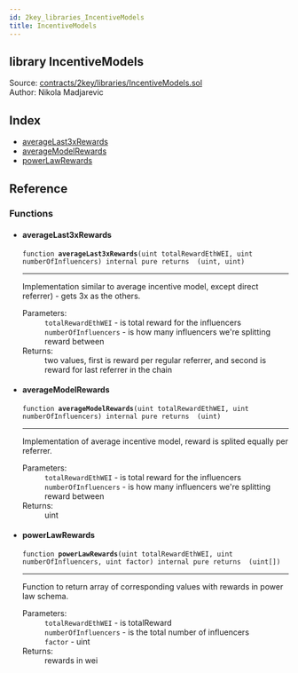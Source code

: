 ```yaml
---
id: 2key_libraries_IncentiveModels
title: IncentiveModels
---
```


<div class="contract-doc"><div class="contract"><h2 class="contract-header"><span class="contract-kind">library</span> IncentiveModels</h2><div class="source">Source: <a href="https://github.com/2keynet/web3-alpha/blob/v0.0.3/contracts/2key/libraries/IncentiveModels.sol" target="_blank">contracts/2key/libraries/IncentiveModels.sol</a></div><div class="author">Author: Nikola Madjarevic</div></div><div class="index"><h2>Index</h2><ul><li><a href="2key_libraries_IncentiveModels.html#averageLast3xRewards">averageLast3xRewards</a></li><li><a href="2key_libraries_IncentiveModels.html#averageModelRewards">averageModelRewards</a></li><li><a href="2key_libraries_IncentiveModels.html#powerLawRewards">powerLawRewards</a></li></ul></div><div class="reference"><h2>Reference</h2><div class="functions"><h3>Functions</h3><ul><li><div class="item function"><span id="averageLast3xRewards" class="anchor-marker"></span><h4 class="name">averageLast3xRewards</h4><div class="body"><code class="signature">function <strong>averageLast3xRewards</strong><span>(uint totalRewardEthWEI, uint numberOfInfluencers) </span><span>internal </span><span>pure </span><span>returns  (uint, uint) </span></code><hr/><div class="description"><p>Implementation similar to average incentive model, except direct referrer) - gets 3x as the others.</p></div><dl><dt><span class="label-parameters">Parameters:</span></dt><dd><div><code>totalRewardEthWEI</code> - is total reward for the influencers</div><div><code>numberOfInfluencers</code> - is how many influencers we&#x27;re splitting reward between</div></dd><dt><span class="label-return">Returns:</span></dt><dd>two values, first is reward per regular referrer, and second is reward for last referrer in the chain</dd></dl></div></div></li><li><div class="item function"><span id="averageModelRewards" class="anchor-marker"></span><h4 class="name">averageModelRewards</h4><div class="body"><code class="signature">function <strong>averageModelRewards</strong><span>(uint totalRewardEthWEI, uint numberOfInfluencers) </span><span>internal </span><span>pure </span><span>returns  (uint) </span></code><hr/><div class="description"><p>Implementation of average incentive model, reward is splited equally per referrer.</p></div><dl><dt><span class="label-parameters">Parameters:</span></dt><dd><div><code>totalRewardEthWEI</code> - is total reward for the influencers</div><div><code>numberOfInfluencers</code> - is how many influencers we&#x27;re splitting reward between</div></dd><dt><span class="label-return">Returns:</span></dt><dd>uint</dd></dl></div></div></li><li><div class="item function"><span id="powerLawRewards" class="anchor-marker"></span><h4 class="name">powerLawRewards</h4><div class="body"><code class="signature">function <strong>powerLawRewards</strong><span>(uint totalRewardEthWEI, uint numberOfInfluencers, uint factor) </span><span>internal </span><span>pure </span><span>returns  (uint[]) </span></code><hr/><div class="description"><p>Function to return array of corresponding values with rewards in power law schema.</p></div><dl><dt><span class="label-parameters">Parameters:</span></dt><dd><div><code>totalRewardEthWEI</code> - is totalReward</div><div><code>numberOfInfluencers</code> - is the total number of influencers</div><div><code>factor</code> - uint</div></dd><dt><span class="label-return">Returns:</span></dt><dd>rewards in wei</dd></dl></div></div></li></ul></div></div></div>

